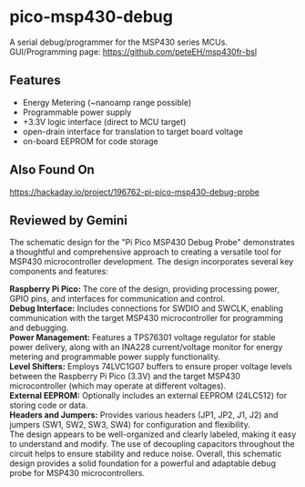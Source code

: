 # pico-msp430-debug

A serial debug/programmer for the MSP430 series MCUs.
GUI/Programming page: https://github.com/peteEH/msp430fr-bsl

## Features

- Energy Metering (~nanoamp range possible)
- Programmable power supply
- +3.3V logic interface (direct to MCU target)
- open-drain interface for translation to target board voltage
- on-board EEPROM for code storage

## Also Found On

https://hackaday.io/project/196762-pi-pico-msp430-debug-probe

## Reviewed by Gemini

The schematic design for the "Pi Pico MSP430 Debug Probe" demonstrates a thoughtful and comprehensive approach to creating a versatile tool for MSP430 microcontroller development. The design incorporates several key components and features:

**Raspberry Pi Pico:** The core of the design, providing processing power, GPIO pins, and interfaces for communication and control.  
**Debug Interface:** Includes connections for SWDIO and SWCLK, enabling communication with the target MSP430 microcontroller for programming and debugging.  
**Power Management:** Features a TPS76301 voltage regulator for stable power delivery, along with an INA228 current/voltage monitor for energy metering and programmable power supply functionality.  
**Level Shifters:** Employs 74LVC1G07 buffers to ensure proper voltage levels between the Raspberry Pi Pico (3.3V) and the target MSP430 microcontroller (which may operate at different voltages).  
**External EEPROM:** Optionally includes an external EEPROM (24LC512) for storing code or data.  
**Headers and Jumpers:** Provides various headers (JP1, JP2, J1, J2) and jumpers (SW1, SW2, SW3, SW4) for configuration and flexibility.  
The design appears to be well-organized and clearly labeled, making it easy to understand and modify. The use of decoupling capacitors throughout the circuit helps to ensure stability and reduce noise. Overall, this schematic design provides a solid foundation for a powerful and adaptable debug probe for MSP430 microcontrollers.
